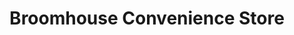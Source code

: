 ---
title: "Broomhouse Convenience Store"
url: /edinburgh/broomhouse-convenience-store/
shop: convenience
---
